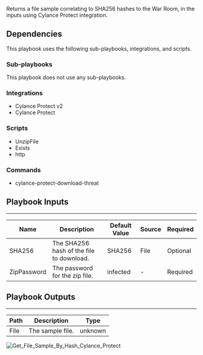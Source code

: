 Returns a file sample correlating to SHA256 hashes to the War Room, in the inputs using Cylance Protect integration.

## Dependencies
This playbook uses the following sub-playbooks, integrations, and scripts.

### Sub-playbooks
This playbook does not use any sub-playbooks.

### Integrations
* Cylance Protect v2
* Cylance Protect

### Scripts
* UnzipFile
* Exists
* http

### Commands
* cylance-protect-download-threat

## Playbook Inputs
---

| **Name** | **Description** | **Default Value** | **Source** | **Required** |
| --- | --- | --- | --- | --- |
| SHA256 | The SHA256 hash of the file to download. | SHA256 | File | Optional |
| ZipPassword | The password for the zip file. | infected | - | Required |

## Playbook Outputs
---

| **Path** | **Description** | **Type** |
| --- | --- | --- |
| File | The sample file. | unknown |


![Get_File_Sample_By_Hash_Cylance_Protect](https://github.com/demisto/content/blob/77dfca704d8ac34940713c1737f89b07a5fc2b9d/images/playbooks/Get_File_Sample_By_Hash_Cylance_Protect.png)
